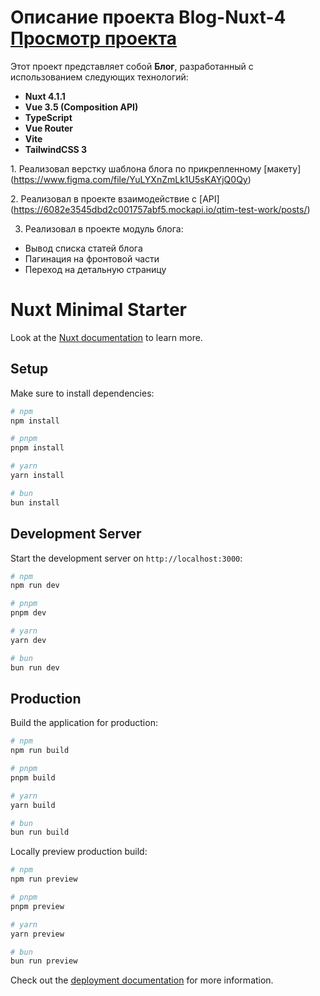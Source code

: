 # Описание проекта Blog-Nuxt-4  [Просмотр проекта](https://blog-nuxt4.netlify.app/)

Этот проект представляет собой **Блог**, разработанный с использованием следующих технологий:

- **Nuxt 4.1.1**
- **Vue 3.5 (Composition API)**
- **TypeScript**
- **Vue Router**
- **Vite**
- **TailwindCSS 3**

1.​ Реализовал верстку шаблона блога по прикрепленному [макету] (https://www.figma.com/file/YuLYXnZmLk1U5sKAYjQ0Qy)

2.​ Реализовал в проекте взаимодействие с [API] (https://6082e3545dbd2c001757abf5.mockapi.io/qtim-test-work/posts/)

3. Реализовал в проекте модуль блога:

- Вывод списка статей блога
- Пагинация на фронтовой части
- Переход на детальную страницу


# Nuxt Minimal Starter

Look at the [Nuxt documentation](https://nuxt.com/docs/getting-started/introduction) to learn more.

## Setup

Make sure to install dependencies:

```bash
# npm
npm install

# pnpm
pnpm install

# yarn
yarn install

# bun
bun install
```

## Development Server

Start the development server on `http://localhost:3000`:

```bash
# npm
npm run dev

# pnpm
pnpm dev

# yarn
yarn dev

# bun
bun run dev
```

## Production

Build the application for production:

```bash
# npm
npm run build

# pnpm
pnpm build

# yarn
yarn build

# bun
bun run build
```

Locally preview production build:

```bash
# npm
npm run preview

# pnpm
pnpm preview

# yarn
yarn preview

# bun
bun run preview
```

Check out the [deployment documentation](https://nuxt.com/docs/getting-started/deployment) for more information.
